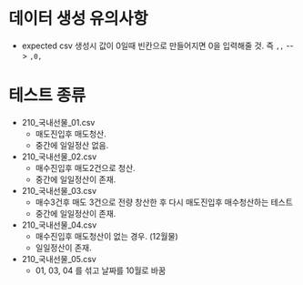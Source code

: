 ﻿# 데이터 생성 유의사항
- expected csv 생성시 값이 0일때 빈칸으로 만들어지면 0을 입력해줄 것. 즉 `,,` --> `,0,`
    
# 테스트 종류    
- 210_국내선물_01.csv
    - 매도진입후 매도청산. 
    - 중간에 일일정산 없음.
- 210_국내선물_02.csv
    - 매수진입후 매도2건으로 청산.
    - 중간에 일일정산이 존재.
- 210_국내선물_03.csv
    - 매수3건후 매도 3건으로 전량 창산한 후 다시 매도진입후 매수청산하는 테스트
    - 중간에 일일정산이 존재.
- 210_국내선물_04.csv
    - 매수진입후 매도청산이 없는 경우. (12월물)
    - 일일정산이 존재.
- 210_국내선물_05.csv
    - 01, 03, 04 를 섞고 날짜를 10월로 바꿈


